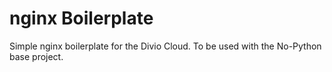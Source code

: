 nginx Boilerplate
=================


Simple nginx boilerplate for the Divio Cloud. To be used with the No-Python base project.

